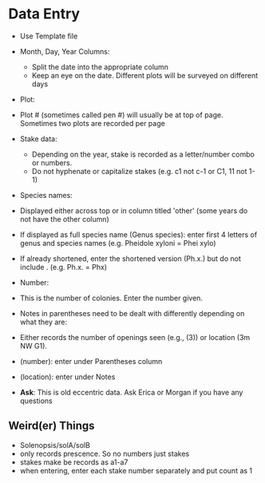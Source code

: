 # Data Entry

* Use Template file
* Month, Day, Year Columns:
   * Split the date into the appropriate column
   * Keep an eye on the date. Different plots will be surveyed on different days
* Plot:
 * Plot # (sometimes called pen #) will usually be at top of page. Sometimes two plots are recorded per page
* Stake data:
   * Depending on the year, stake is recorded as a letter/number combo or numbers.
   * Do not hyphenate or capitalize stakes (e.g. c1 not c-1 or C1, 11 not 1-1)
* Species names: 
 * Displayed either across top or in column titled 'other' (some years do not have the other column)
 * If displayed as full species name (Genus species): enter first 4 letters of genus and species names (e.g. Pheidole xyloni = Phei xylo)
 * If already shortened, enter the shortened version (Ph.x.) but do not include . (e.g. Ph.x. = Phx)
* Number:
 * This is the number of colonies. Enter the number given.
* Notes in parentheses need to be dealt with differently depending on what they are: 
 * Either records the number of openings seen (e.g., (3)) or location (3m NW G1).
 * (number): enter under Parentheses column
 * (location): enter under Notes

* **Ask**: This is old eccentric data. Ask Erica or Morgan if you have any questions

## Weird(er) Things

* Solenopsis/solA/solB
 * only records prescence. So no numbers just stakes
 * stakes make be records as a1-a7
 * when entering, enter each stake number separately and put count as 1
